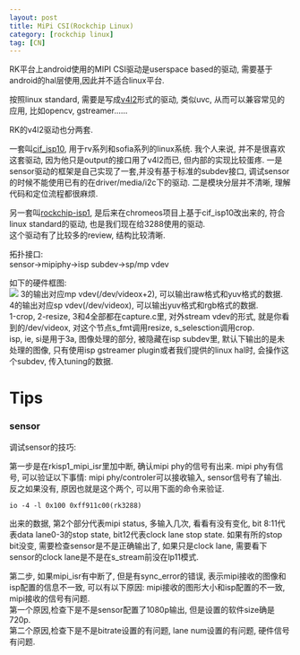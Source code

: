 ```yaml
---
layout: post
title: MiPi CSI(Rockchip Linux)
category: [rockchip linux]
tag: [CN]
---
```


RK平台上android使用的MIPI CSI驱动是userspace based的驱动, 需要基于android的hal层使用,因此并不适合linux平台.

按照linux standard, 需要是写成[v4l2](https://www.linuxtv.org/downloads/v4l-dvb-apis-new/uapi/v4l/common.html)形式的驱动, 类似uvc, 从而可以兼容常见的应用, 比如opencv, gstreamer......  

RK的v4l2驱动也分两套.

一套叫[cif_isp10](https://github.com/rockchip-linux/kernel/tree/release-4.4/drivers/media/platform/rk-isp10), 用于rv系列和sofia系列的linux系统. 我个人来说, 并不是很喜欢这套驱动, 因为他只是output的接口用了v4l2而已, 但内部的实现比较蛋疼. 一是sensor驱动的框架是自己实现了一套,并没有基于标准的subdev接口, 调试sensor的时候不能使用已有的在driver/media/i2c下的驱动. 二是模块分层并不清晰, 理解代码和定位流程都很麻烦.

另一套叫[rockchip-isp1](https://chromium-review.googlesource.com/c/455596), 是后来在chromeos项目上基于cif_isp10改出来的, 符合linux standard的驱动, 也是我们现在给3288使用的驱动.  
这个驱动有了比较多的review, 结构比较清晰.

拓扑接口:  
sensor->mipiphy->isp subdev->sp/mp vdev

如下的硬件框图:  
![](https://github.com/wzyy2/wzyy2.github.io/raw/master/images/isp.jpg)
3的输出对应mp vdev(/dev/videox+2), 可以输出raw格式和yuv格式的数据.  
4的输出对应sp vdev(/dev/videox), 可以输出yuv格式和rgb格式的数据.  
1-crop, 2-resize, 3和4全部都在capture.c里, 对外stream vdev的形式, 就是你看到的/dev/videox, 对这个节点s_fmt调用resize, s_selesction调用crop.  
isp, ie, si是用于3a, 图像处理的部分, 被隐藏在isp subdev里, 默认下输出的是未处理的图像, 只有使用isp gstreamer plugin或者我们提供的linux hal时, 会操作这个subdev, 传入tuning的数据.


# Tips

### sensor

调试sensor的技巧:

第一步是在rkisp1_mipi_isr里加中断, 确认mipi phy的信号有出来. mipi phy有信号, 可以验证以下事情: mipi phy/controler可以接收输入, sensor信号有了输出. 反之如果没有, 原因也就是这个两个, 可以用下面的命令来验证.

    io -4 -l 0x100 0xff911c00(rk3288)

出来的数据, 第2个部分代表mipi status, 多输入几次, 看看有没有变化, bit 8:11代表data lane0-3的stop state, bit12代表clock lane stop state.
如果有所的stop bit没变, 需要检查sensor是不是正确输出了, 如果只是clock lane, 需要看下sensor的clock lane是不是在s_stream前没在lp11模式.

第二步, 如果mipi_isr有中断了, 但是有sync_error的错误, 表示mipi接收的图像和isp配置的信息不一致, 可以有以下原因: mipi接收的图形大小和isp配置的不一致, mipi接收的信号有问题.  
第一个原因,检查下是不是sensor配置了1080p输出, 但是设置的软件size确是720p.  
第二个原因,检查下是不是bitrate设置的有问题, lane num设置的有问题, 硬件信号有问题.
